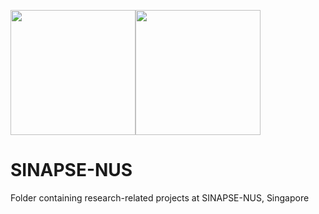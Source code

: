 <img src="http://www.sinapseinstitute.org/wp-content/themes/nus-theme/images/nus-logo.png" width="200"><img src="http://172.104.36.128/wp-content/uploads/2017/02/sinapse-logo-darkletters-highres-1.png" width="200">
# SINAPSE-NUS
Folder containing research-related projects at SINAPSE-NUS, Singapore
